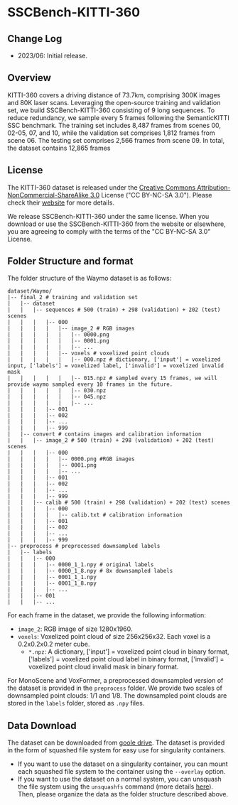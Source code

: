# SSCBench-KITTI-360

## Change Log
* 2023/06: Initial release.

## Overview
KITTI-360 covers a driving distance of 73.7km, comprising 300K images and 80K laser scans. Leveraging the open-source training and validation set, we build SSCBench-KITTI-360 consisting of 9 long sequences. To reduce redundancy, we sample every 5 frames following the SemanticKITTI SSC benchmark. The training set includes 8,487 frames from scenes 00, 02-05, 07, and 10, while the validation set comprises 1,812 frames from scene 06. The testing set comprises 2,566 frames from scene 09. In total, the dataset contains 12,865 frames

## License
The KITTI-360 dataset is released under the [Creative Commons Attribution-NonCommercial-ShareAlike 3.0](http://creativecommons.org/licenses/by-nc-sa/3.0/) License ("CC BY-NC-SA 3.0"). Please check their [website](https://www.cvlibs.net/datasets/kitti-360/index.php#:~:text=com/dcmlr/kitti360_ros_player-,Copyright,-All%20datasets%20and) for more details.

We release SSCBench-KITTI-360 under the same license. When you download or use the SSCBench-KITTI-360 from the website or elsewhere, you are agreeing to comply with the terms of the "CC BY-NC-SA 3.0" License.

## Folder Structure and format
The folder structure of the Waymo dataset is as follows:
```
dataset/Waymo/
|-- final_2 # training and validation set
|   |-- dataset
|   |   |-- sequences # 500 (train) + 298 (validation) + 202 (test) scenes
|   |   |   |-- 000
|   |   |   |   |-- image_2 # RGB images
|   |   |   |   |   |-- 0000.png
|   |   |   |   |   |-- 0001.png
|   |   |   |   |   |-- ...
|   |   |   |   |-- voxels # voxelized point clouds
|   |   |   |   |   |-- 000.npz # dictionary, ['input'] = voxelized input, ['labels'] = voxelized label, ['invalid'] = voxelized invalid mask
|   |   |   |   |   |-- 015.npz # sampled every 15 frames, we will provide waymo sampled every 10 frames in the future.
|   |   |   |   |   |-- 030.npz
|   |   |   |   |   |-- 045.npz
|   |   |   |   |   |-- ...
|   |   |   |-- 001
|   |   |   |-- 002
|   |   |   |-- ...
|   |   |   |-- 999
|   |-- convert # contains images and calibration information
|   |   |-- image_2 # 500 (train) + 298 (validation) + 202 (test) scenes
|   |   |   |-- 000
|   |   |   |   |-- 0000.png #RGB images
|   |   |   |   |-- 0001.png
|   |   |   |   |-- ...
|   |   |   |-- 001
|   |   |   |-- 002
|   |   |   |-- ...
|   |   |   |-- 999
|   |   |-- calib # 500 (train) + 298 (validation) + 202 (test) scenes
|   |   |   |-- 000
|   |   |   |   |-- calib.txt # calibration information
|   |   |   |-- 001
|   |   |   |-- 002
|   |   |   |-- ...
|   |   |   |-- 999
|-- preprocess # preprocessed downsampled labels
|   |-- labels
|   |   |-- 000
|   |   |   |-- 0000_1_1.npy # original labels
|   |   |   |-- 0000_1_8.npy # 8x downsampled labels
|   |   |   |-- 0001_1_1.npy
|   |   |   |-- 0001_1_8.npy
|   |   |   |-- ...
|   |   |-- 001
|   |   |-- ...
```

For each frame in the dataset, we provide the following information:
* `image_2`: RGB image of size 1280x1960.
* `voxels`: Voxelized point cloud of size 256x256x32. Each voxel is a 0.2x0.2x0.2 meter cube.
    * `*.npz`: A dictionary, ['input'] = voxelized point cloud in binary format, ['labels'] = voxelized point cloud label in binary format, ['invalid'] = voxelized point cloud invalid mask in binary format.

For MonoScene and VoxFormer, a preprocessed downsampled version of the dataset is provided in the `preprocess` folder. We provide two scales of downsampled point clouds: 1/1 and 1/8. The downsampled point clouds are stored in the `labels` folder, stored as `.npy` files.

## Data Download
The dataset can be downloaded from [goole drive](https://github.com/ai4ce/SSCBench/blob/main/dataset/KITTI-360/readme.md). The dataset is provided in the form of squashed file system for easy use for singularity containers. 
* If you want to use the dataset on a singularity container, you can mount each squashed file system to the container using the `--overlay` option.
* If you want to use the dataset on a normal system, you can unsquash the file system using the `unsquashfs` command (more details [here](https://manpages.ubuntu.com/manpages/focal/man1/unsquashfs.1.html)). Then, please organize the data as the folder structure described above.